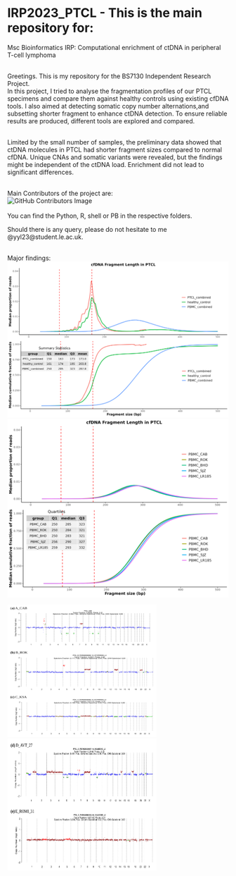 # IRP2023_PTCL -  This is the main repository for:
Msc Bioinformatics IRP: Computational enrichment of ctDNA in peripheral T-cell lymphoma <br/> <br/>

Greetings. This is my repository for the BS7130 Independent Research Project. <br/>
In this project, I tried to analyse the fragmentation profiles of our PTCL specimens and compare them against healthy controls using existing cfDNA tools.  I also aimed at detecting somatic copy number alternations,and subsetting shorter fragment to enhance ctDNA detection.  To ensure reliable results are produced, different tools are explored and compared. <br/><br/>

Limited by the small number of samples, the preliminary data showed that ctDNA molecules in PTCL had shorter fragment sizes compared to normal cfDNA. Unique CNAs and somatic variants were revealed, but the findings might be independent of the ctDNA load.  Enrichment did not lead to significant differences. <br/><br/>

Main Contributors of the project are:<br/>
  ![GitHub Contributors Image](https://contrib.rocks/image?repo=yyl23le/IRP2023PTCL)
<br/><br/>You can find the Python, R, shell or PB in the respective folders.<br/>
</p>Should there is any query, please do not hesitate to me @yyl23@student.le.ac.uk.

<br/>Major findings:<br/>
![combined](https://github.com/yyl23le/IRP2023PTCL/blob/main/data_for_readme/median_grps_combined.png?raw=true)
![combined](https://github.com/yyl23le/IRP2023PTCL/blob/main/data_for_readme/median_grps_PBMC.png?raw=true)
<p float="left">
  <img vertical-align=bottom src="https://github.com/yyl23le/IRP2023PTCL/blob/main/data_for_readme/CNA_ABC.png" width="340" height="300">
  <img vertical-align=bottom src="https://github.com/yyl23le/IRP2023PTCL/blob/main/data_for_readme/CNA_DE.png" width="340" height="300">
